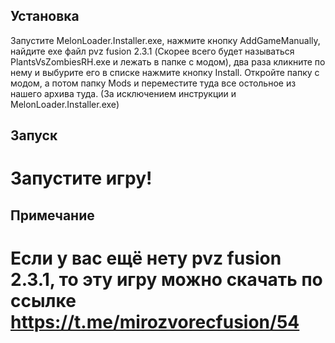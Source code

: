 ## Установка

Запустите MelonLoader.Installer.exe, нажмите кнопку AddGameManually, найдите exe файл pvz fusion 2.3.1
(Скорее всего будет называться PlantsVsZombiesRH.exe и лежать в папке с модом),
два раза кликните по нему и выбурите его в списке нажмите кнопку Install.
Откройте папку с модом, а потом папку Mods и переместите туда все остольное из нашего архива туда.
(За исключением инструкции и MelonLoader.Installer.exe)

## Запуск

# Запустите игру!

## Примечание

# Если у вас ещё нету pvz fusion 2.3.1, то эту игру можно скачать по ссылке https://t.me/mirozvorecfusion/54

